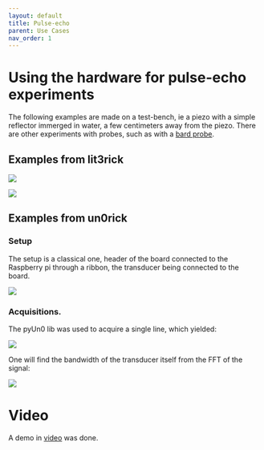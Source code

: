 ```yaml
---
layout: default
title: Pulse-echo
parent: Use Cases
nav_order: 1
---
```


# Using the hardware for pulse-echo experiments

The following examples are made on a test-bench, ie a piezo with a simple reflector immerged in water, a few centimeters away from the piezo. There are other experiments with probes, such as with a [bard probe](bard.md).

## Examples from lit3rick

![](https://raw.githubusercontent.com/kelu124/lit3rick/master/sample_acqs/lit3rick_i2s/lit3_i2s.jpg)

![](https://raw.githubusercontent.com/kelu124/lit3rick/master/sample_acqs/lit3rick_i2s/lit3_i2s_detailed.jpg)

## Examples from un0rick

### Setup

The setup is a classical one, header of the board connected to the Raspberry pi through a ribbon, the transducer being connected to the board.

![](https://github.com/kelu124/echomods/blob/master/matty/20190713/P_20190713_223932.jpg)

### Acquisitions.

The pyUn0 lib was used to acquire a single line, which yielded:

![](https://raw.githubusercontent.com/kelu124/echomods/master/matty/20190713/20190713b/images/20190713a-1.jpg)

One will find the bandwidth of the transducer itself from the FFT of the signal:

![](https://raw.githubusercontent.com/kelu124/echomods/master/matty/20190713/20190713b/images/20190713a-2-fft.jpg)

# Video

A demo in [video](https://www.youtube.com/watch?v=rv-Ag_TcnP8&feature=youtu.be) was done.




